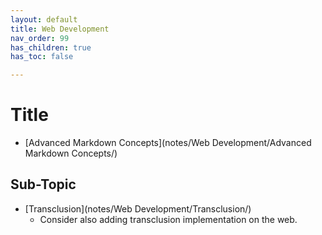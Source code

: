 ```yaml
---
layout: default
title: Web Development
nav_order: 99
has_children: true
has_toc: false

---
```

# Title
- [Advanced Markdown Concepts](notes/Web Development/Advanced Markdown Concepts/)

## Sub-Topic
- [Transclusion](notes/Web Development/Transclusion/)
	- Consider also adding transclusion implementation on the web.

